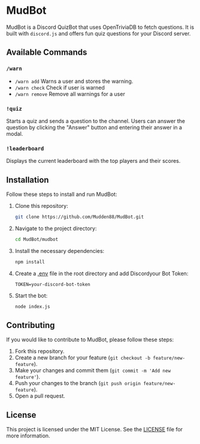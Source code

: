 # MudBot

MudBot is a Discord QuizBot that uses OpenTriviaDB to fetch questions. It is built with `discord.js` and offers fun quiz questions for your Discord server.

## Available Commands

### `/warn`
- `/warn add` Warns a user and stores the warning.
- `/warn check` Check if user is warned
- `/warn remove` Remove all warnings for a user


### `!quiz`
Starts a quiz and sends a question to the channel. Users can answer the question by clicking the "Answer" button and entering their answer in a modal.

### `!leaderboard`
Displays the current leaderboard with the top players and their scores.

## Installation

Follow these steps to install and run MudBot:

1. Clone this repository:
    ```bash
    git clone https://github.com/Mudden88/MudBot.git
    ```

2. Navigate to the project directory:
    ```bash
    cd MudBot/mudbot
    ```

3. Install the necessary dependencies:
    ```bash
    npm install
    ```

4. Create a [.env](http://_vscodecontentref_/1) file in the root directory and add  Discordyour Bot Token:
    ```
    TOKEN=your-discord-bot-token
    ```

5. Start the bot:
    ```bash
    node index.js
    ```

## Contributing

If you would like to contribute to MudBot, please follow these steps:

1. Fork this repository.
2. Create a new branch for your feature (`git checkout -b feature/new-feature`).
3. Make your changes and commit them (`git commit -m 'Add new feature'`).
4. Push your changes to the branch (`git push origin feature/new-feature`).
5. Open a pull request.

## License

This project is licensed under the MIT License. See the [LICENSE](LICENSE) file for more information.
